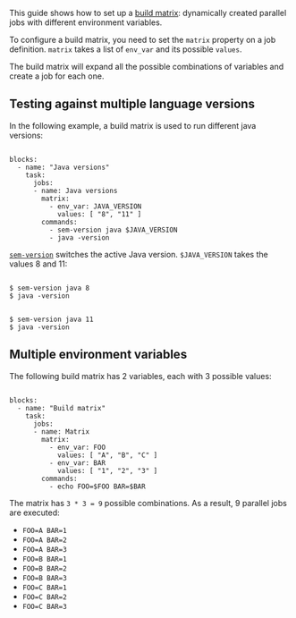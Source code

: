 This guide shows how to set up 
a [build matrix](https://docs.semaphoreci.com/article/50-pipeline-yaml#matrix):
dynamically created parallel jobs with different environment variables.

To configure a build matrix, you need to set the `matrix` property on
a job definition. `matrix` takes a list of `env_var` and its possible
`values`.

The build matrix will expand all the possible combinations of variables
and create a job for each one.

Testing against multiple language versions
------------------------------------------

In the following example, a build matrix is used to run different java
versions:

<pre><code class="language-yaml">
blocks:
  - name: "Java versions"
    task:
      jobs:
      - name: Java versions
        matrix:
          - env_var: JAVA_VERSION
            values: [ "8", "11" ]
        commands:
          - sem-version java $JAVA_VERSION
          - java -version
</code></pre>

[`sem-version`](https://docs.semaphoreci.com/article/54-toolbox-reference#sem-version)
switches the active Java version.
`$JAVA_VERSION` takes the values 8 and 11:

<pre><code class="language-bash">
$ sem-version java 8
$ java -version
</code></pre>

<pre><code class="language-bash">
$ sem-version java 11
$ java -version
</code></pre>

Multiple environment variables
------------------------------

The following build matrix has 2 variables, each with 3 possible values:

<pre><code class="language-yaml">
blocks:
  - name: "Build matrix"
    task:
      jobs:
      - name: Matrix
        matrix:
          - env_var: FOO
            values: [ "A", "B", "C" ]
          - env_var: BAR
            values: [ "1", "2", "3" ]
        commands:
          - echo FOO=$FOO BAR=$BAR
</code></pre>

The matrix has `3 * 3 = 9` possible combinations. As a result, 9
parallel jobs are executed:

-   `FOO=A BAR=1`
-   `FOO=A BAR=2`
-   `FOO=A BAR=3`
-   `FOO=B BAR=1`
-   `FOO=B BAR=2`
-   `FOO=B BAR=3`
-   `FOO=C BAR=1`
-   `FOO=C BAR=2`
-   `FOO=C BAR=3`
